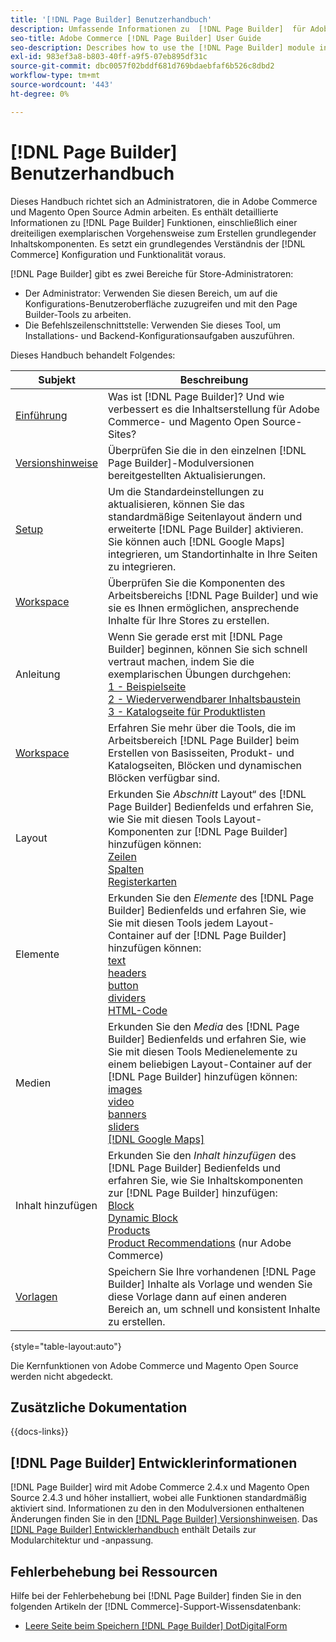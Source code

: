 ```yaml
---
title: '[!DNL Page Builder] Benutzerhandbuch'
description: Umfassende Informationen zu  [!DNL Page Builder]  für Adobe Commerce- und Magento Open Source-Administratoren.
seo-title: Adobe Commerce [!DNL Page Builder] User Guide
seo-description: Describes how to use the [!DNL Page Builder] module in Adobe Commerce or Magento Open Source.
exl-id: 983ef3a8-b803-40ff-a9f5-07eb895df31c
source-git-commit: dbc0057f02bddf681d769bdaebfaf6b526c8dbd2
workflow-type: tm+mt
source-wordcount: '443'
ht-degree: 0%

---
```


# [!DNL Page Builder] Benutzerhandbuch

Dieses Handbuch richtet sich an Administratoren, die in Adobe Commerce und Magento Open Source Admin arbeiten. Es enthält detaillierte Informationen zu [!DNL Page Builder] Funktionen, einschließlich einer dreiteiligen exemplarischen Vorgehensweise zum Erstellen grundlegender Inhaltskomponenten. Es setzt ein grundlegendes Verständnis der [!DNL Commerce] Konfiguration und Funktionalität voraus.

[!DNL Page Builder] gibt es zwei Bereiche für Store-Administratoren:

- Der Administrator: Verwenden Sie diesen Bereich, um auf die Konfigurations-Benutzeroberfläche zuzugreifen und mit den Page Builder-Tools zu arbeiten.
- Die Befehlszeilenschnittstelle: Verwenden Sie dieses Tool, um Installations- und Backend-Konfigurationsaufgaben auszuführen.

Dieses Handbuch behandelt Folgendes:

| Subjekt | Beschreibung |
| ------- | ----------- |
| [Einführung](introduction.md) | Was ist [!DNL Page Builder]? Und wie verbessert es die Inhaltserstellung für Adobe Commerce- und Magento Open Source-Sites? |
| [Versionshinweise](release-notes.md) | Überprüfen Sie die in den einzelnen [!DNL Page Builder]-Modulversionen bereitgestellten Aktualisierungen. |
| [Setup](setup.md) | Um die Standardeinstellungen zu aktualisieren, können Sie das standardmäßige Seitenlayout ändern und erweiterte [!DNL Page Builder] aktivieren. Sie können auch [!DNL Google Maps] integrieren, um Standortinhalte in Ihre Seiten zu integrieren. |
| [Workspace](workspace.md) | Überprüfen Sie die Komponenten des Arbeitsbereichs [!DNL Page Builder] und wie sie es Ihnen ermöglichen, ansprechende Inhalte für Ihre Stores zu erstellen. |
| Anleitung | Wenn Sie gerade erst mit [!DNL Page Builder] beginnen, können Sie sich schnell vertraut machen, indem Sie die exemplarischen Übungen durchgehen: <br>[1 - Beispielseite](1-simple-page.md)<br>[2 - Wiederverwendbarer Inhaltsbaustein](2-blocks.md)<br>[3 - Katalogseite für Produktlisten](3-catalog-content.md) |
| [Workspace](workspace.md) | Erfahren Sie mehr über die Tools, die im Arbeitsbereich [!DNL Page Builder] beim Erstellen von Basisseiten, Produkt- und Katalogseiten, Blöcken und dynamischen Blöcken verfügbar sind. |
| Layout | Erkunden Sie _Abschnitt_ Layout“ des [!DNL Page Builder] Bedienfelds und erfahren Sie, wie Sie mit diesen Tools Layout-Komponenten zur [!DNL Page Builder] hinzufügen können: <br>[Zeilen](row.md)<br>[Spalten](column.md)<br>[Registerkarten](tabs.md) |
| Elemente | Erkunden Sie den _Elemente_ des [!DNL Page Builder] Bedienfelds und erfahren Sie, wie Sie mit diesen Tools jedem Layout-Container auf der [!DNL Page Builder] hinzufügen können: <br>[text](text.md)<br>[headers](heading.md)<br>[button](buttons.md)<br>[dividers](divider.md)<br>[HTML-Code](html-code.md) |
| Medien | Erkunden Sie den _Media_ des [!DNL Page Builder] Bedienfelds und erfahren Sie, wie Sie mit diesen Tools Medienelemente zu einem beliebigen Layout-Container auf der [!DNL Page Builder] hinzufügen können: <br>[images](image.md)<br>[video](video.md)<br>[banners](banner.md)<br>[sliders](slider.md)<br>[[!DNL Google Maps]](map.md) |
| Inhalt hinzufügen | Erkunden Sie den _Inhalt hinzufügen_ des [!DNL Page Builder] Bedienfelds und erfahren Sie, wie Sie Inhaltskomponenten zur [!DNL Page Builder] hinzufügen: <br>[Block](block.md)<br>[Dynamic Block](dynamic-block.md)<br>[Products](products.md)<br>[Product Recommendations](recommendations.md) (nur Adobe Commerce) |
| [Vorlagen](templates.md) | Speichern Sie Ihre vorhandenen [!DNL Page Builder] Inhalte als Vorlage und wenden Sie diese Vorlage dann auf einen anderen Bereich an, um schnell und konsistent Inhalte zu erstellen. |

{style="table-layout:auto"}

Die Kernfunktionen von Adobe Commerce und Magento Open Source werden nicht abgedeckt.

## Zusätzliche Dokumentation

{{docs-links}}

## [!DNL Page Builder] Entwicklerinformationen

[!DNL Page Builder] wird mit Adobe Commerce 2.4.x und Magento Open Source 2.4.3 und höher installiert, wobei alle Funktionen standardmäßig aktiviert sind. Informationen zu den in den Modulversionen enthaltenen Änderungen finden Sie in den [[!DNL Page Builder] Versionshinweisen](release-notes.md). Das [[!DNL Page Builder] Entwicklerhandbuch](https://developer.adobe.com/commerce/frontend-core/page-builder/) enthält Details zur Modularchitektur und -anpassung.

## Fehlerbehebung bei Ressourcen

Hilfe bei der Fehlerbehebung bei [!DNL Page Builder] finden Sie in den folgenden Artikeln der [!DNL Commerce]-Support-Wissensdatenbank:

- [Leere Seite beim Speichern  [!DNL Page Builder]  DotDigitalForm](https://experienceleague.adobe.com/docs/commerce-knowledge-base/kb/troubleshooting/miscellaneous/magento-2.4.1-empty-page-when-dotdigital-page-builder-form-saved.html?lang=de)
